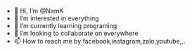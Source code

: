- 👋 Hi, I’m @NamK
- 👀 I’m interested in everything
- 🌱 I’m currently learning programing
- 💞️ I’m looking to collaborate on everywhere
- 📫 How to reach me by facebook,instagram,zalo,youtube,..

<!---
QuangNgo205/QuangNgo205 is a ✨ special ✨ repository because its `README.md` (this file) appears on your GitHub profile.
You can click the Preview link to take a look at your changes.
--->
